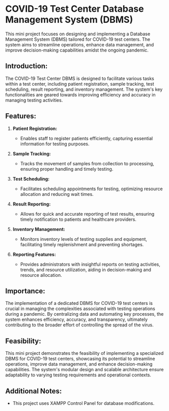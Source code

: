 # COVID-19 Test Center Database Management System (DBMS)

This mini project focuses on designing and implementing a Database Management System (DBMS) tailored for COVID-19 test centers. The system aims to streamline operations, enhance data management, and improve decision-making capabilities amidst the ongoing pandemic.

## Introduction:

The COVID-19 Test Center DBMS is designed to facilitate various tasks within a test center, including patient registration, sample tracking, test scheduling, result reporting, and inventory management. The system's key functionalities are geared towards improving efficiency and accuracy in managing testing activities.

## Features:

1. **Patient Registration:**
    - Enables staff to register patients efficiently, capturing essential information for testing purposes.

2. **Sample Tracking:**
    - Tracks the movement of samples from collection to processing, ensuring proper handling and timely testing.

3. **Test Scheduling:**
    - Facilitates scheduling appointments for testing, optimizing resource allocation and reducing wait times.

4. **Result Reporting:**
    - Allows for quick and accurate reporting of test results, ensuring timely notification to patients and healthcare providers.

5. **Inventory Management:**
    - Monitors inventory levels of testing supplies and equipment, facilitating timely replenishment and preventing shortages.

6. **Reporting Features:**
    - Provides administrators with insightful reports on testing activities, trends, and resource utilization, aiding in decision-making and resource allocation.

## Importance:

The implementation of a dedicated DBMS for COVID-19 test centers is crucial in managing the complexities associated with testing operations during a pandemic. By centralizing data and automating key processes, the system enhances efficiency, accuracy, and transparency, ultimately contributing to the broader effort of controlling the spread of the virus.

## Feasibility:

This mini project demonstrates the feasibility of implementing a specialized DBMS for COVID-19 test centers, showcasing its potential to streamline operations, improve data management, and enhance decision-making capabilities. The system's modular design and scalable architecture ensure adaptability to varying testing requirements and operational contexts.

## Additional Notes:

- This project uses XAMPP Control Panel for database modifications.

